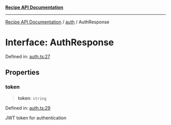 [**Recipe API Documentation**](../../README.md)

***

[Recipe API Documentation](../../README.md) / [auth](../README.md) / AuthResponse

# Interface: AuthResponse

Defined in: [auth.ts:27](https://github.com/arniber21/hackNYU-backend/blob/a36628e39c1ef7700a4906f448b936b351e377d1/src/routes/auth.ts#L27)

## Properties

### token

> **token**: `string`

Defined in: [auth.ts:29](https://github.com/arniber21/hackNYU-backend/blob/a36628e39c1ef7700a4906f448b936b351e377d1/src/routes/auth.ts#L29)

JWT token for authentication
